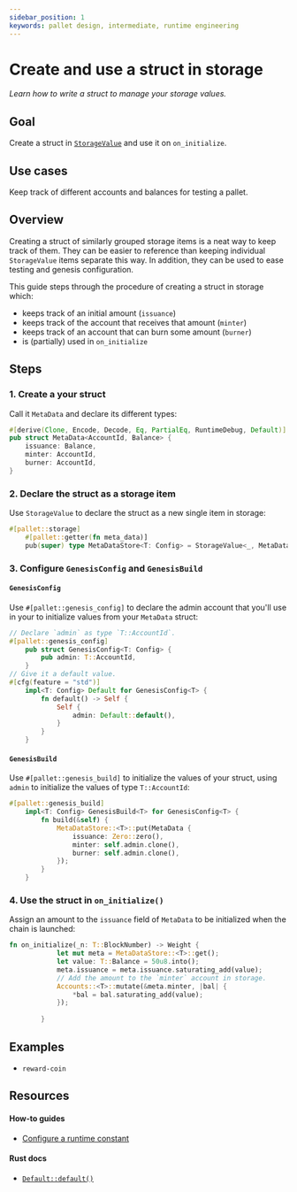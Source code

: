 ```yaml
---
sidebar_position: 1
keywords: pallet design, intermediate, runtime engineering
---
```


# Create and use a struct in storage

_Learn how to write a struct to manage your storage values._

## Goal

Create a struct in [`StorageValue`][storagevalue-rustdocs] and use it on `on_initialize`.

## Use cases

Keep track of different accounts and balances for testing a pallet.

## Overview

Creating a struct of similarly grouped storage items is a neat way to keep track of them. 
They can be easier to reference than keeping individual `StorageValue` items separate this way. 
In addition, they can be used to ease testing and genesis configuration. 

This guide steps through the procedure of creating a struct in storage which:
- keeps track of an initial amount (`issuance`)
- keeps track of the account that receives that amount (`minter`)
- keeps track of an account that can burn some amount (`burner`)
- is (partially) used in `on_initialize`

## Steps

### 1. Create a your struct 

Call it `MetaData` and declare its different types: 

```rust
#[derive(Clone, Encode, Decode, Eq, PartialEq, RuntimeDebug, Default)]
pub struct MetaData<AccountId, Balance> {
	issuance: Balance,
	minter: AccountId,
	burner: AccountId,
}
```

### 2. Declare the struct as a storage item

Use `StorageValue` to declare the struct as a new single item in storage:

```rust
#[pallet::storage]
	#[pallet::getter(fn meta_data)]
	pub(super) type MetaDataStore<T: Config> = StorageValue<_, MetaData<T::AccountId, T::Balance>, ValueQuery>;
```

### 3. Configure `GenesisConfig` and `GenesisBuild`

#### `GenesisConfig`

Use `#[pallet::genesis_config]` to declare the admin account that you'll use in your to 
initialize values from your `MetaData` struct:

```rust
// Declare `admin` as type `T::AccountId`.
#[pallet::genesis_config]
	pub struct GenesisConfig<T: Config> {
		pub admin: T::AccountId,
	}
// Give it a default value.
#[cfg(feature = "std")]
	impl<T: Config> Default for GenesisConfig<T> {
		fn default() -> Self {
			Self {
				admin: Default::default(),
			}
		}
	}
```

#### `GenesisBuild`

Use `#[pallet::genesis_build]` to initialize the values of your struct, using `admin` to initialize the values
of type `T::AccountId`:   

```rust
#[pallet::genesis_build]
	impl<T: Config> GenesisBuild<T> for GenesisConfig<T> {
		fn build(&self) {
			MetaDataStore::<T>::put(MetaData {
				issuance: Zero::zero(),
				minter: self.admin.clone(),
				burner: self.admin.clone(),
			});
		}
	}
```

### 4. Use the struct in `on_initialize()`

Assign an amount to the `issuance` field of `MetaData` to be initialized when the chain is launched:

```rust
fn on_initialize(_n: T::BlockNumber) -> Weight {
			let mut meta = MetaDataStore::<T>::get();
			let value: T::Balance = 50u8.into();
			meta.issuance = meta.issuance.saturating_add(value);
            // Add the amount to the `minter` account in storage.
			Accounts::<T>::mutate(&meta.minter, |bal| {
				*bal = bal.saturating_add(value);
			});
			
		}
```

## Examples

- `reward-coin`

## Resources
#### How-to guides
- [Configure a runtime constant](../basics/configurable-constants)

#### Rust docs
- [`Default::default()`](https://substrate.dev/rustdocs/v3.0.0/sp_std/default/trait.Default.html)

[storagevalue-rustdocs]: https://crates.parity.io/frame_support/storage/trait.StorageValue.html